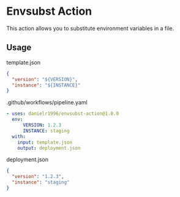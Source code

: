 # Envsubst Action 

This action allows you to substitute environment variables in a file.

## Usage

template.json
```json
{
  "version": "${VERSION}",
  "instance": "${INSTANCE}"
}
```

.github/workflows/pipeline.yaml
```yaml
- uses: danielr1996/envsubst-action@1.0.0
  env:
      VERSION: 1.2.3
      INSTANCE: staging
  with:
    input: template.json
    output: deployment.json
```


deployment.json
```json
{
  "version": "1.2.3",
  "instance": "staging"
}
```
